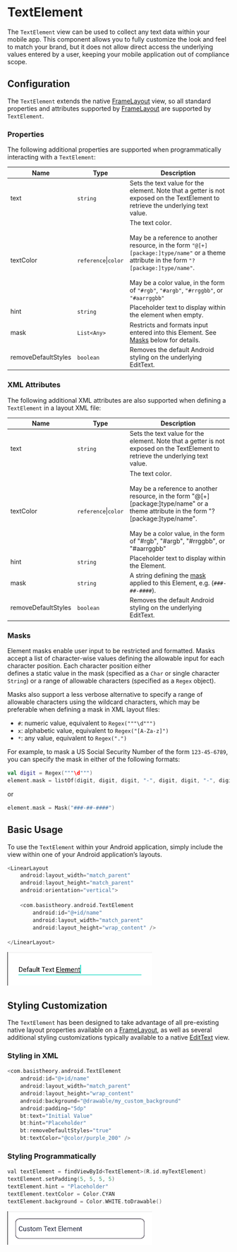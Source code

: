 # TextElement

The `TextElement` view can be used to collect any text data within your mobile app.
This component allows you to fully customize the look and feel to match your brand, but it does 
not allow direct access the underlying values entered by a user, keeping your mobile application 
out of compliance scope.

## Configuration

The `TextElement` extends the native [FrameLayout](https://developer.android.com/reference/android/widget/FrameLayout)
view, so all standard properties and attributes supported by
[FrameLayout](https://developer.android.com/reference/android/widget/FrameLayout#xml-attributes)
are supported by `TextElement`.

### Properties

The following additional properties are supported when programmatically interacting with a `TextElement`:

| Name                | Type                     | Description                                                                                                                                                                                                                                                            |
|---------------------|--------------------------|------------------------------------------------------------------------------------------------------------------------------------------------------------------------------------------------------------------------------------------------------------------------|
| text                | `string`                 | Sets the text value for the element. Note that a getter is not exposed on the TextElement to retrieve the underlying text value.                                                                                                                                       |
| textColor           | `reference`&vert;`color` | The text color. <br/><br/>May be a reference to another resource, in the form `"@[+][package:]type/name"` or a theme attribute in the form `"?[package:]type/name"`. <br/><br/>May be a color value, in the form of `"#rgb"`, `"#argb"`, `"#rrggbb"`, or `"#aarrggbb"` |
| hint                | `string`                 | Placeholder text to display within the element when empty.                                                                                                                                                                                                             |
| mask                | `List<Any>`              | Restricts and formats input entered into this Element. See [Masks](#masks) below for details.                                                                                                                                                                          |
| removeDefaultStyles | `boolean`                | Removes the default Android styling on the underlying EditText.                                                                                                                                                                                                        |


### XML Attributes

The following additional XML attributes are also supported when defining a `TextElement` in a layout XML file:

| Name                | Type                     | Description                                                                                                                                                                                                                                                |
|---------------------|--------------------------|------------------------------------------------------------------------------------------------------------------------------------------------------------------------------------------------------------------------------------------------------------|
| text                | `string`                 | Sets the text value for the element. Note that a getter is not exposed on the TextElement to retrieve the underlying text value.                                                                                                                           |
| textColor           | `reference`&vert;`color` | The text color. <br/><br/>May be a reference to another resource, in the form "@[+][package:]type/name" or a theme attribute in the form "?[package:]type/name". <br/><br/>May be a color value, in the form of "#rgb", "#argb", "#rrggbb", or "#aarrggbb" |
| hint                | `string`                 | Placeholder text to display within the Element.                                                                                                                                                                                                            |
| mask                | `string`                 | A string defining the [mask](#masks) applied to this Element, e.g. (`###-##-####`).                                                                                                                                                                        |
| removeDefaultStyles | `boolean`                | Removes the default Android styling on the underlying EditText.                                                                                                                                                                                            |

### Masks

Element masks enable user input to be restricted and formatted. Masks accept a list of character-wise 
values defining the allowable input for each character position. Each character position either  
defines a static value in the mask (specified as a `Char` or single character `String`) or a 
range of allowable characters (specified as a `Regex` object).

Masks also support a less verbose alternative to specify a range of allowable characters using the 
wildcard characters, which may be preferable when defining a mask in XML layout files:

- `#`: numeric value, equivalent to `Regex("""\d""")`
- `x`: alphabetic value, equivalent to `Regex("[A-Za-z]")`
- `*`: any value, equivalent to `Regex(".")`

For example, to mask a US Social Security Number of the form `123-45-6789`, you can specify the 
mask in either of the following formats:

```kotlin
val digit = Regex("""\d""")
element.mask = listOf(digit, digit, digit, "-", digit, digit, "-", digit, digit, digit, digit)
```

or

```kotlin
element.mask = Mask("###-##-####")
```

## Basic Usage

To use the `TextElement` within your Android application, simply include the view within one of your 
Android application’s layouts.

```kotlin
<LinearLayout
    android:layout_width="match_parent"
    android:layout_height="match_parent"
    android:orientation="vertical">

    <com.basistheory.android.TextElement
        android:id="@+id/name"
        android:layout_width="match_parent"
        android:layout_height="wrap_content" />

</LinearLayout>
```

![Default Text Element](/docs/img/text_element_default.png)

## Styling Customization

The `TextElement` has been designed to take advantage of all pre-existing native layout properties
available on a [FrameLayout](https://developer.android.com/reference/android/widget/FrameLayout), 
as well as several additional styling customizations typically available to a native
[EditText](https://developer.android.com/reference/android/widget/EditText) view.

### Styling in XML

```kotlin
<com.basistheory.android.TextElement
    android:id="@+id/name"
    android:layout_width="match_parent"
    android:layout_height="wrap_content"
    android:background="@drawable/my_custom_background"
    android:padding="5dp"
    bt:text="Initial Value"
    bt:hint="Placeholder"
    bt:removeDefaultStyles="true"
    bt:textColor="@color/purple_200" />
```

### Styling Programmatically

```swift
val textElement = findViewById<TextElement>(R.id.myTextElement)
textElement.setPadding(5, 5, 5, 5)
textElement.hint = "Placeholder"
textElement.textColor = Color.CYAN
textElement.background = Color.WHITE.toDrawable()
```

![Styled Text Element](/docs/img/text_element_styled.png)
